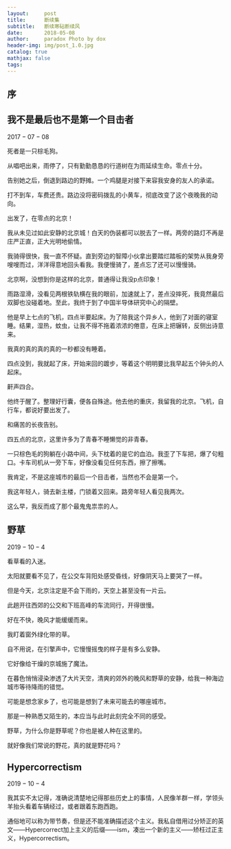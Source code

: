 ```yaml
---
layout:     post
title:      断续集
subtitle:   断续寒砧断续风
date:       2018-05-08
author:     paradox Photo by dox
header-img: img/post_1.0.jpg
catalog: true
mathjax: false
tags:
---
```


## 序



## 我不是最后也不是第一个目击者

$2017-07-08$

死者是一只棕毛狗。

从唱吧出来，雨停了，只有勤勤恳恳的行道树在为雨延续生命。零点十分。

告别她之后，倒退到路边的野摊。一个鸡腿是对接下来容我安身的友人的承诺。

打不到车，车费还贵。路边没将密码拨乱的小黄车，彻底改变了这个夜晚我的动向。

出发了，在零点的北京！

我从未见过如此安静的北京城！白天的伪装都可以脱去了一样。两旁的路灯不再是庄严正直，正大光明地偷情。

我骑得很快，我一直不怀疑。直到旁边的智障小伙拿出要踏烂踏板的架势从我身旁嗖嗖而过，洋洋得意地回头看我。我便慢骑了，差点忘了还可以慢慢骑。

北京啊，没想到你是这样的北京，普通得让我没p点印象！

雨路湿滑，没看见两根铁轨横在我的眼前，加速就上了，差点没摔死，我竟然最后双脚也没碰着地。至此，我终于到了中国半导体研究中心的隔壁。

他是早上七点的飞机，四点半要起床。为了陪我这个异乡人，他到了对面的寝室睡。结果，湿热，蚊虫，让我不得不拖着浓浓的倦意，在床上把辗转，反侧出诗意来。

我真的真的真的真的一秒都没有睡着。

四点没到，我就起了床，开始来回的踱步，等着这个明明要比我早起五个钟头的人起床。

鼾声四合。

他终于醒了。整理好行囊，便各自殊途。他去他的重庆，我留我的北京。飞机，自行车，都说好要出发了。

和痛苦的长夜告别。

四五点的北京，这里许多为了青春不睡懒觉的非青春。

一只棕色毛的狗躺在小路中间，头下枕着的是它的血泊。我歪了下车把，爆了句粗口。卡车司机从一旁下车，好像没看见任何东西，擦了擦嘴。

我肯定，不是这座城市的最后一个目击者，当然也不会是第一个。

我这年轻人，骑去新主楼，门锁着又回来。路旁年轻人看见我两次。

这么早，我反而成了那个最鬼鬼祟祟的人。

## 野草

$2019-10-4$

看草看的入迷。

太阳就要看不见了，在公交车背阳处感受昏线，好像阴天马上要哭了一样。

但是今天，北京注定是不会下雨的，天空上甚至没有一片云。

此趟开往西郊的公交和下班高峰的车流同行，开得很慢。

好在不快，晚风才能缓缓而来。

我盯着窗外绿化带的草。

自不用说，在引擎声中，它慢慢摇曳的样子是有多么安静。

它好像给干燥的京城施了魔法。

在暮色悄悄浸染渗透了大片天空，清爽的郊外的晚风和野草的安静，给我一种海边城市等待降雨的错觉。

可能是想念家乡了，也可能是想到了未来可能去的哪座城市。

那是一种熟悉又陌生的，本应当与此时此刻完全不同的感受。

野草，为什么你是野草呢？你也是被人种在这里的。

就好像我们常说的野花，真的就是野花吗？

## Hypercorrectism

$2019-10-4$

我其实不太记得，准确说清楚地记得那些历史上的事情，人民像羊群一样，学领头羊抬头看着车辆经过，或者跟着东跑西跑。

通俗地可以称为带节奏，但是还不能准确描述这个主义。我私自借用过分矫正的英文——Hypercorrect加上主义的后缀——ism，凑出一个新的主义——矫枉过正主义，Hypercorrectism。

